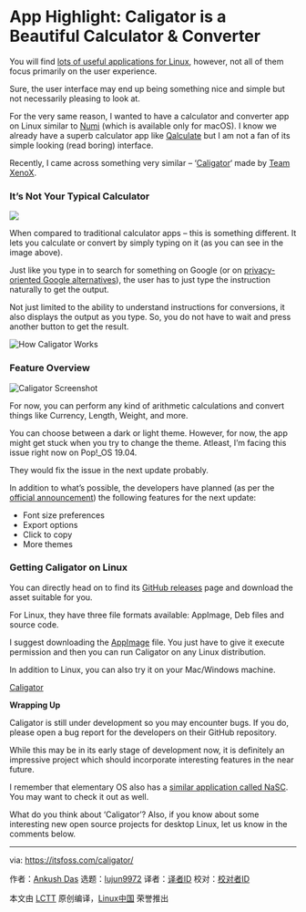 [#]: collector: (lujun9972)
[#]: translator: ( )
[#]: reviewer: ( )
[#]: publisher: ( )
[#]: url: ( )
[#]: subject: (App Highlight: Caligator is a Beautiful Calculator & Converter)
[#]: via: (https://itsfoss.com/caligator/)
[#]: author: (Ankush Das https://itsfoss.com/author/ankush/)

App Highlight: Caligator is a Beautiful Calculator & Converter
======

You will find [lots of useful applications for Linux][1], however, not all of them focus primarily on the user experience.

Sure, the user interface may end up being something nice and simple but not necessarily pleasing to look at.

For the very same reason, I wanted to have a calculator and converter app on Linux similar to [Numi][2] (which is available only for macOS). I know we already have a superb calculator app like [Qalculate][3] but I am not a fan of its simple looking (read boring) interface.

Recently, I came across something very similar – ‘[Caligator][4]‘ made by [Team XenoX][5].

### It’s Not Your Typical Calculator

![][6]

When compared to traditional calculator apps – this is something different. It lets you calculate or convert by simply typing on it (as you can see in the image above).

Just like you type in to search for something on Google (or on [privacy-oriented Google alternatives][7]), the user has to just type the instruction naturally to get the output.

Not just limited to the ability to understand instructions for conversions, it also displays the output as you type. So, you do not have to wait and press another button to get the result.

![How Caligator Works][8]

### Feature Overview

![Caligator Screenshot][9]

For now, you can perform any kind of arithmetic calculations and convert things like Currency, Length, Weight, and more.

You can choose between a dark or light theme. However, for now, the app might get stuck when you try to change the theme. Atleast, I’m facing this issue right now on Pop!_OS 19.04.

They would fix the issue in the next update probably.

In addition to what’s possible, the developers have planned (as per the [official announcement][10]) the following features for the next update:

  * Font size preferences
  * Export options
  * Click to copy
  * More themes



### Getting Caligator on Linux

You can directly head on to find its [GitHub releases][11] page and download the asset suitable for you.

For Linux, they have three file formats available: AppImage, Deb files and source code.

I suggest downloading the [AppImage][12] file. You just have to give it execute permission and then you can run Caligator on any Linux distribution.

In addition to Linux, you can also try it on your Mac/Windows machine.

[Caligator][4]

**Wrapping Up**

Caligator is still under development so you may encounter bugs. If you do, please open a bug report for the developers on their GitHub repository.

While this may be in its early stage of development now, it is definitely an impressive project which should incorporate interesting features in the near future.

I remember that elementary OS also has a [similar application called NaSC][13]. You may want to check it out as well.

What do you think about ‘Caligator’? Also, if you know about some interesting new open source projects for desktop Linux, let us know in the comments below.

--------------------------------------------------------------------------------

via: https://itsfoss.com/caligator/

作者：[Ankush Das][a]
选题：[lujun9972][b]
译者：[译者ID](https://github.com/译者ID)
校对：[校对者ID](https://github.com/校对者ID)

本文由 [LCTT](https://github.com/LCTT/TranslateProject) 原创编译，[Linux中国](https://linux.cn/) 荣誉推出

[a]: https://itsfoss.com/author/ankush/
[b]: https://github.com/lujun9972
[1]: https://itsfoss.com/essential-linux-applications/
[2]: https://numi.app/
[3]: https://itsfoss.com/qalculate/
[4]: https://caligator.now.sh/
[5]: https://dev.to/teamxenox
[6]: https://i0.wp.com/itsfoss.com/wp-content/uploads/2019/10/caligator-screenshot.png?ssl=1
[7]: https://itsfoss.com/privacy-search-engines/
[8]: https://i0.wp.com/itsfoss.com/wp-content/uploads/2019/10/caligator-works.gif?ssl=1
[9]: https://i0.wp.com/itsfoss.com/wp-content/uploads/2019/10/caligator-screenshot-1.jpg?ssl=1
[10]: https://dev.to/teamxenox/introducing-caligator-a-simple-yet-powerful-open-source-calculator-convertor-5f86
[11]: https://github.com/sarthology/caligator/releases
[12]: https://itsfoss.com/use-appimage-linux/
[13]: https://itsfoss.com/math-ubuntu-nasc/
